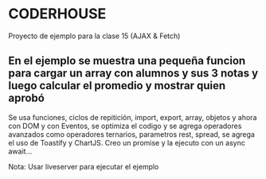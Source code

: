 # CODERHOUSE

Proyecto de ejemplo para la clase 15 (AJAX & Fetch)

## En el ejemplo se muestra una pequeña funcion para cargar un array con alumnos y sus 3 notas y luego calcular el promedio y mostrar quien aprobó

Se usa funciones, ciclos de repitición, import, export, array, objetos y ahora con DOM y con Eventos, se optimiza el codigo y se agrega operadores avanzados como operadores ternarios, parametros rest, spread, se agrega el uso de Toastify y ChartJS.
Creo un promise y la ejecuto con un async await... 

Nota: Usar liveserver para ejecutar el ejemplo